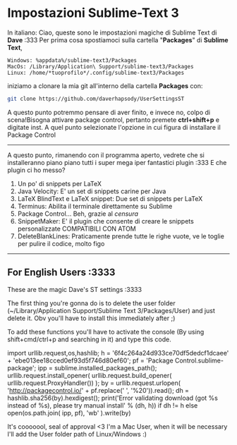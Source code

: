 # Impostazioni Sublime-Text 3
In italiano:
Ciao, queste sono le impostazioni magiche di Sublime Text di **Dave** :333
Per prima cosa spostiamoci sulla cartella "**Packages**" di **Sublime Text**, 

```
Windows: %appdata%/sublime-text3/Packages
MacOs: /Library/Application\ Support/sublime-text3/Packages
Linux: /home/*tuoprofilo*/.config/sublime-text3/Packages
```

iniziamo a clonare la mia git all'interno della cartella **Packages** con:

```bash
git clone https://github.com/daverhapsody/UserSettingsST
```

A questo punto potremmo pensare di aver finito, e invece no, colpo di scena!Bisogna attivare package control, pertanto premete **ctrl+shift+p** e digitate inst.
A quel punto selezionate l'opzione in cui figura di installare il Package Control 

------

A questo punto, rimanendo con il programma aperto, vedrete che si installeranno piano piano tutti i super mega iper fantastici plugin :333
E che plugin ci ho messo? 

1. Un po' di snippets per LaTeX
2. Java Velocity: E' un set di snippets carine per Java
3. LaTeX BlindText e LaTeX snippet: Due set di snippets per LaTeX
4. Terminus: Abilita il terminale direttamente su Sublime
5. Package Control... Beh, grazie al *censura*
6. SnippetMaker: E' il plugin che consente di creare le snippets personalizzate COMPATIBILI CON ATOM
7. DeleteBlankLines: Praticamente prende tutte le righe vuote, ve le toglie per pulire il codice, molto figo

------

## For English Users :3333



These are the magic Dave's ST settings  :3333

The first thing you're gonna do is to delete the user folder (~/Library/Application Support/Sublime Text 3/Packages/User) and just delete it. Obv you'll have to install this immediately after ;)

To add these functions you'll have to activate the console (By using shift+cmd/ctrl+p and searching in it) and type this code.

import urllib.request,os,hashlib; h = '6f4c264a24d933ce70df5dedcf1dcaee' + 'ebe013ee18cced0ef93d5f746d80ef60'; pf = 'Package Control.sublime-package'; ipp = sublime.installed_packages_path(); urllib.request.install_opener( urllib.request.build_opener( urllib.request.ProxyHandler()) ); by = urllib.request.urlopen( 'http://packagecontrol.io/' + pf.replace(' ', '%20')).read(); dh = hashlib.sha256(by).hexdigest(); print('Error validating download (got %s instead of %s), please try manual install' % (dh, h)) if dh != h else open(os.path.join( ipp, pf), 'wb' ).write(by) 

It's cooooool, seal of approval <3 
I'm a Mac User, when it will be necessary I'll add the User folder path of Linux/Windows :)

